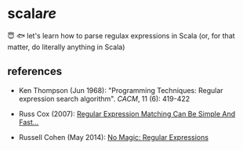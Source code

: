 # scala*re*

:innocent: :fish: let's learn how to parse regulax expressions in Scala (or, for that matter, do literally anything in Scala)

## references

* Ken Thompson (Jun 1968): "Programming Techniques: Regular expression search algorithm". *CACM*, 11 (6): 419-422

* Russ Cox (2007): [Regular Expression Matching Can Be Simple And Fast...](https://swtch.com/~rsc/regexp/regexp1.html)
 
* Russell Cohen (May 2014): [No Magic: Regular Expressions](https://rcoh.svbtle.com/no-magic-regular-expressions) 